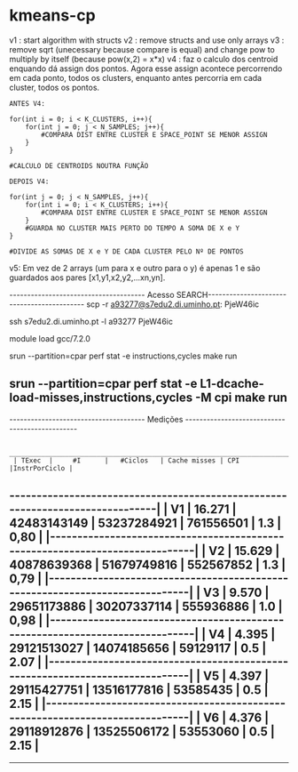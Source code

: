 # kmeans-cp
 
v1 : start algorithm with structs
v2 : remove structs and use only arrays
v3 : remove sqrt (unecessary because compare is equal) and change pow to multiply by itself (because pow(x,2) = x*x)
v4 : faz o calculo dos centroid enquando dá assign dos pontos. Agora esse assign acontece percorrendo em cada ponto, todos os clusters, enquanto antes percorria em cada cluster, todos os pontos.


    ANTES V4:

    for(int i = 0; i < K_CLUSTERS, i++){
        for(int j = 0; j < N_SAMPLES; j++){
            #COMPARA DIST ENTRE CLUSTER E SPACE_POINT SE MENOR ASSIGN
        }
    }

    #CALCULO DE CENTROIDS NOUTRA FUNÇÃO

    DEPOIS V4:

    for(int j = 0; j < N_SAMPLES, j++){
        for(int i = 0; i < K_CLUSTERS; i++){
            #COMPARA DIST ENTRE CLUSTER E SPACE_POINT SE MENOR ASSIGN
        }
        #GUARDA NO CLUSTER MAIS PERTO DO TEMPO A SOMA DE X e Y
    }

    #DIVIDE AS SOMAS DE X e Y DE CADA CLUSTER PELO Nº DE PONTOS

v5: Em vez de 2 arrays (um para x e outro para o y) é apenas 1 e são guardados aos pares [x1,y1,x2,y2,...xn,yn].


-------------------------------------- Acesso SEARCH-------------------------------------------
scp -r <source> a93277@s7edu2.di.uminho.pt:
PjeW46ic

ssh s7edu2.di.uminho.pt -l a93277
PjeW46ic

module load gcc/7.2.0

srun --partition=cpar perf stat -e instructions,cycles make run

srun --partition=cpar perf stat -e L1-dcache-load-misses,instructions,cycles  -M cpi  make run
-----------------------------------------------------------------------------------------------

-------------------------------------- Medições -----------------------------------------------

     _________________________________________________________________________
     | TExec  |     #I      |   #Ciclos   | Cache misses | CPI |InstrPorCiclo |
------------------------------------------------------------------------------|
| V1 | 16.271 | 42483143149 | 53237284921 |  761556501   | 1.3 |    0,80      |
|-----------------------------------------------------------------------------|
| V2 | 15.629 | 40878639368 | 51679749816 |  552567852   | 1.3 |    0,79      |
|-----------------------------------------------------------------------------|
| V3 |  9.570 | 29651173886 | 30207337114 |  555936886   | 1.0 |    0,98      |
|-----------------------------------------------------------------------------|
| V4 |  4.395 | 29121513027 | 14074185656 |   59129117   | 0.5 |    2.07      |
|-----------------------------------------------------------------------------|
| V5 |  4.397 | 29115427751 | 13516177816 |   53585435   | 0.5 |    2.15      |
|-----------------------------------------------------------------------------|
| V6 |  4.376 | 29118912876 | 13525506172 |   53553060   | 0.5 |    2.15      |
-------------------------------------------------------------------------------

-----------------------------------------------------------------------------------------------